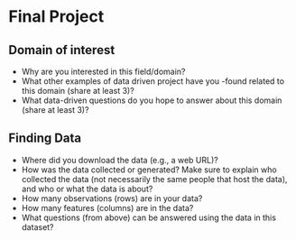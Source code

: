# Final Project
## Domain of interest
- Why are you interested in this field/domain?
- What other examples of data driven project have you -found related to this domain (share at least 3)?
- What data-driven questions do you hope to answer about this domain (share at least 3)?

## Finding Data
- Where did you download the data (e.g., a web URL)?
- How was the data collected or generated? Make sure to explain who collected the data (not necessarily the same people that host the data), and who or what the data is about?
- How many observations (rows) are in your data?
- How many features (columns) are in the data?
- What questions (from above) can be answered using the data in this dataset?
